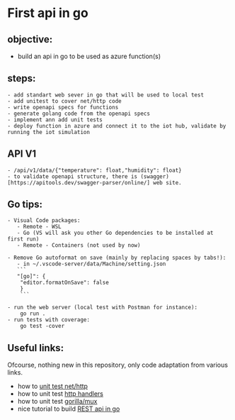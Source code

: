 # First api in go

## objective:
   - build an api in go to be used as azure function(s)

## steps:
    - add standart web sever in go that will be used to local test
    - add unitest to cover net/http code
    - write openapi specs for functions
    - generate golang code from the openapi specs
    - implement ann add unit tests
    - deploy function in azure and connect it to the iot hub, validate by running the iot simulation

## API V1
    - /api/v1/data/{"temperature": float,"humidity": float}
    - to validate openapi structure, there is (swagger)[https://apitools.dev/swagger-parser/online/] web site.

## Go tips:
    - Visual Code packages:
       - Remote - WSL
       - Go (VS will ask you other Go dependencies to be installed at first run)
       - Remote - Containers (not used by now)

    - Remove Go autoformat on save (mainly by replacing spaces by tabs!):
       - in ~/.vscode-server/data/Machine/setting.json 
       ```     
       "[go]": {
        "editor.formatOnSave": false 
        }
        ```

    - run the web server (local test with Postman for instance):
        go run .
    - run tests with coverage: 
        go test -cover

## Useful links:

Ofcourse, nothing new in this repository, only code adaptation from various links.
- how to [unit test net/http](https://golang.org/src/net/http/httptest/example_test.go)
- how to unit test [http handlers](https://blog.questionable.services/article/testing-http-handlers-go/)
- how to unit test [gorilla/mux](https://stackoverflow.com/questions/34435185/unit-testing-for-functions-that-use-gorilla-mux-url-parameters)
- nice tutorial to build [REST api in go](https://dev.to/moficodes/build-your-first-rest-api-with-go-2gcj)

